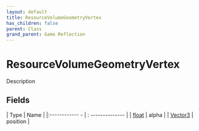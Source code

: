```yaml
---
layout: default
title: ResourceVolumeGeometryVertex
has_children: false
parent: Class
grand_parent: Game Reflection
---
```

# ResourceVolumeGeometryVertex
Description 

## Fields
| Type | Name |
|:------------ - | : -------------- |
| [float](game-reflection/components/float.md) | alpha |
| [Vector3](game-reflection/classes/vector3.md) | position |
